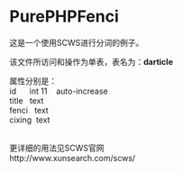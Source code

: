 # PurePHPFenci
这是一个使用SCWS进行分词的例子。

<p>该文件所访问和操作为单表，表名为：<strong>darticle</strong></p>
属性分别是：<br>
id      int 11    auto-increase<br>
title   text<br>
fenci   text<br>
cixing  text</br>

<br>
<p>更详细的用法见SCWS官网<br>
http://www.xunsearch.com/scws/</p>
